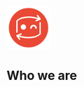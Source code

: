 <img src="/uploads/secret-logo-preview.png" alt="Wiki.js" title="Logo" class="pagelogo" height="100px">
<!-- TITLE: secRet -->
<!-- SUBTITLE: Reverse Engineering community -->

# Who we are